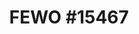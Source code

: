 ---
title: "FEWO #15467"
tags: ['curation']
image: https://i.seadn.io/s/raw/files/a4508a5b22f5a151d8bfe9fd14889903.png
collectible_url: https://opensea.io/assets/ethereum/0x33389a58360b6085a9ff1f7821d5b81304d703e4/15467
creator_name: FEWOCiOUS
creator_image: https://i.seadn.io/s/raw/files/eb48d139f151bc784c8f220a4d5918c3.png
creator_url: https://www.fewoworld.io/fewos
creator: true
---